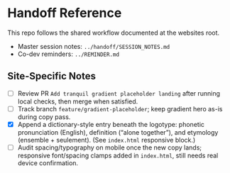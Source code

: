 # Handoff Reference

This repo follows the shared workflow documented at the websites root.

- Master session notes: `../handoff/SESSION_NOTES.md`
- Co-dev reminders: `../REMINDER.md`

## Site-Specific Notes

- [ ] Review PR `Add tranquil gradient placeholder landing` after running local checks, then merge when satisfied.
- [ ] Track branch `feature/gradient-placeholder`; keep gradient hero as-is during copy pass.
- [x] Append a dictionary-style entry beneath the logotype: phonetic pronunciation (English), definition (“alone together”), and etymology (ensemble + seulement). (See `index.html` responsive block.)
- [ ] Audit spacing/typography on mobile once the new copy lands; responsive font/spacing clamps added in `index.html`, still needs real device confirmation.
